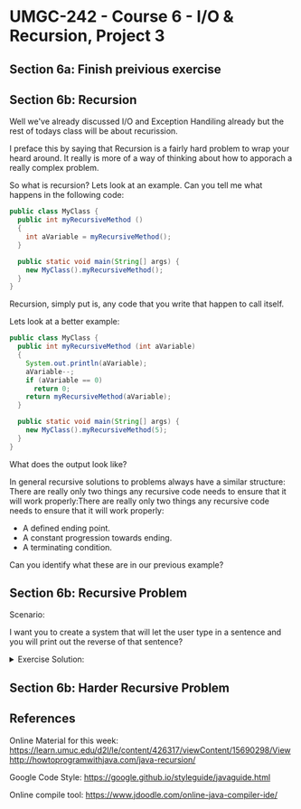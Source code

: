 # UMGC-242 - Course 6 - I/O & Recursion, Project 3

## Section 6a: Finish preivious exercise

## Section 6b: Recursion

Well we've already discussed I/O and Exception Handiling already but the rest of todays class will be about recurission.

I preface this by saying that Recursion is a fairly hard problem to wrap your heard around. It really is more of a way of thinking about how to apporach a really complex problem.

So what is recursion? Lets look at an example. Can you tell me what happens in the following code:

```java
public class MyClass {
  public int myRecursiveMethod ()  
  {  
    int aVariable = myRecursiveMethod();  
  }

  public static void main(String[] args) {
    new MyClass().myRecursiveMethod();
  }
}
```

Recursion, simply put is, any code that you write that happen to call itself. 

Lets look at a better example:
```java
public class MyClass {
  public int myRecursiveMethod (int aVariable)  
  {  
    System.out.println(aVariable);  
    aVariable--;  
    if (aVariable == 0)  
      return 0;  
    return myRecursiveMethod(aVariable);  
  } 

  public static void main(String[] args) {
    new MyClass().myRecursiveMethod(5);
  }
}
```

What does the output look like?

In general recursive solutions to problems always have a similar structure:
There are really only two things any recursive code needs to ensure that it will work properly:There are really only two things any recursive code needs to ensure that it will work properly:
- A defined ending point.
- A constant progression towards ending.
- A terminating condition.

Can you identify what these are in our previous example?

## Section 6b: Recursive Problem

Scenario:

I want you to create a system that will let the user type in a sentence and you will print out the reverse of that sentence?

<details>
  <summary>Exercise Solution:</summary>
  
```java
//Reverse.java
import java.util.*;
class Reverse {
   public static void recursiveReverse(Scanner in)  {
      String word = in.next();
      if (in.hasNext())  
         recursiveReverse(in);
      System.out.print(word + " ");
   }
   public static void main(String args[]) {
      Scanner stdin = new Scanner(System.in);
      recursiveReverse(stdin);
   }
}
```
</details>

## Section 6b: Harder Recursive Problem


## References
Online Material for this week:
https://learn.umuc.edu/d2l/le/content/426317/viewContent/15690298/View
http://howtoprogramwithjava.com/java-recursion/

Google Code Style: 
https://google.github.io/styleguide/javaguide.html

Online compile tool:
https://www.jdoodle.com/online-java-compiler-ide/

